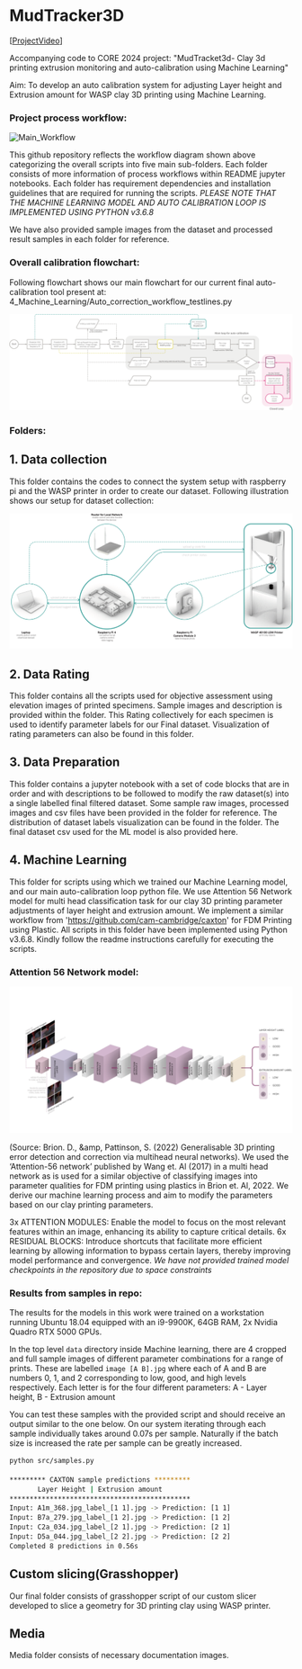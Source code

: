 # MudTracker3D
[[ProjectVideo](https://youtu.be/TLkMxpruhxE)]

Accompanying code to CORE 2024 project: "MudTracket3d- Clay 3d printing extrusion monitoring and auto-calibration using Machine Learning"

Aim: To develop an auto calibration system for adjusting Layer height and Extrusion amount for WASP clay 3D printing using Machine Learning.
### Project process workflow:
![Main_Workflow](https://github.com/Nova7397/MudTracker3D/blob/main/media/Main%20Workflow.png)

This github repository reflects the workflow diagram shown above categorizing the overall scripts into five main sub-folders. Each folder consists of more information of process workflows within README jupyter notebooks. Each folder has requirement dependencies and installation guidelines that are required for running the scripts. 
*PLEASE NOTE THAT THE MACHINE LEARNING MODEL AND AUTO CALIBRATION LOOP IS IMPLEMENTED USING PYTHON v3.6.8*

We have also provided sample images from the dataset and processed result samples in each folder for reference. 

### Overall calibration flowchart:
Following flowchart shows our main flowchart for our current final auto-calibration tool present at: 4_Machine_Learning/Auto_correction_workflow_testlines.py

![Main Flowchart](https://github.com/Nova7397/MudTracker3D/blob/main/media/Main_Flowchart.png)

### Folders: 
## 1. Data collection 
This folder contains the codes to connect the system setup with raspberry pi and the WASP printer in order to create our dataset. Following illustration shows our setup for dataset collection:

![Hardware Setup](https://github.com/Nova7397/MudTracker3D/blob/main/media/Hardware%20Setup.png)

## 2. Data Rating
This folder contains all the scripts used for objective assessment using elevation images of printed specimens. Sample images and description is provided within the folder. This Rating collectively for each specimen is used to identify parameter labels for our Final dataset. Visualization of rating parameters can also be found in this folder.

## 3. Data Preparation
This folder contains a jupyter notebook with a set of code blocks that are in order and with descriptions to be followed to modify the raw dataset(s) into a single labelled final filtered dataset. Some sample raw images, processed images and csv files have been provided in the folder for reference. 
The distribution of dataset labels visualization can be found in the folder.
The final dataset csv used for the ML model is also provided here.

## 4. Machine Learning
This folder for scripts using which we trained our Machine Learning model, and our main auto-calibration loop python file. 
We use Attention 56 Network model for multi head classification task for our clay 3D printing parameter adjustments of layer height and extrusion amount. We implement a similar workflow from 'https://github.com/cam-cambridge/caxton' for FDM Printing using Plastic. All scripts in this folder have been implemented using Python v3.6.8. Kindly follow the readme instructions carefully for executing the scripts.

### Attention 56 Network model:
![MLmodel](https://github.com/Nova7397/MudTracker3D/blob/main/media/ML%20model.png)

(Source: Brion. D., &amp, Pattinson, S. (2022) Generalisable 3D printing error detection and correction via multihead neural networks). We used the ‘Attention-56 network’ published by Wang et. Al (2017) in a multi head network as is used for a similar objective of classifying images into parameter qualities for FDM printing using plastics in Brion et. Al, 2022. We derive our machine learning process and aim to modify the parameters based on our clay printing parameters. 

3x ATTENTION MODULES: 
Enable the model to focus on the most relevant features within an image, enhancing its ability to capture critical details.
6x RESIDUAL BLOCKS: 
Introduce shortcuts that facilitate more efficient learning by allowing information to bypass certain layers, thereby improving model performance and convergence.
*We have not provided trained model checkpoints in the repository due to space constraints*

### Results from samples in repo:

The results for the models in this work were trained on a workstation running Ubuntu 18.04 equipped with an i9-9900K, 64GB RAM, 2x Nvidia Quadro RTX 5000 GPUs.

In the top level `data` directory inside Machine learning, there are 4 cropped and full sample images of different parameter combinations for a range of prints. These are labelled `image [A B].jpg` where each of A and  B are numbers 0, 1, and 2 corresponding to low, good, and high levels respectively. Each letter is for the four different parameters: A - Layer height, B - Extrusion amount

You can test these samples with the provided script and should receive an output similar to the one below. On our system iterating through each sample individually takes around 0.07s per sample. Naturally if the batch size is increased the rate per sample can be greatly increased.

```bash 
python src/samples.py

********* CAXTON sample predictions *********
       Layer Height | Extrusion amount
*********************************************
Input: A1m_368.jpg_label_[1 1].jpg -> Prediction: [1 1]
Input: B7a_279.jpg_label_[1 2].jpg -> Prediction: [1 2]
Input: C2a_034.jpg_label_[2 1].jpg -> Prediction: [2 1]
Input: D5a_044.jpg_label_[2 2].jpg -> Prediction: [2 2]
Completed 8 predictions in 0.56s
```

## Custom slicing(Grasshopper)
Our final folder consists of grasshopper script of our custom slicer developed to slice a geometry for 3D printing clay using WASP printer.

## Media
Media folder consists of necessary documentation images.
